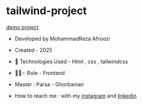 # tailwind-project
[demo project](https://mohammadrezaafroozi.github.io/tailwind-project/)


- Developed by MohammadReza Afroozi
- Created - 2025
- 🤖 Technologies Used - Html , css , tailwindcss

- 🤖🤖♀️ Role - Frontend
- Master : Parsa - Ghorbanian
- How to reach me : with my
[instagram](https://www.instagram.com/afroozi_dev?igsh=MWNvODk2dGwwY29o) and
[linkedin](https://www.linkedin.com/in/mohammad-reza-afroozi)
